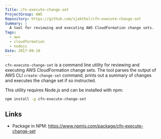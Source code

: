```yaml
---
Title: cfn-execute-change-set
ProjectGroup: AWS
Repository: https://github.com/sjakthol/cfn-execute-change-set
Summary: |
  A tool for reviewing and executing AWS CloudFormation change sets.
Tags:
  - aws
  - cloudformation
  - nodejs
Date: 2017-09-10
---
```


`cfn-execute-change-set` is a command line utility for reviewing and executing
AWS CloudFormation change sets. The tool parses the output of AWS CLI `create-change-set`
command, prints out a summary of changes and executes the change set if so
instructed.

This utility requires Node.js and can be installed with npm:
```bash
npm install -g cfn-execute-change-set
```

## Links

* Package in NPM: https://www.npmjs.com/package/cfn-execute-change-set
